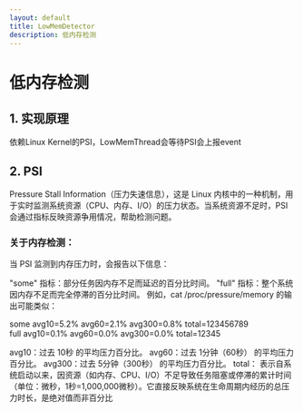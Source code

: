 ```yaml
---
layout: default
title: LowMemDetector
description: 低内存检测
---
```

# 低内存检测
## 1. 实现原理
依赖Linux Kernel的PSI，LowMemThread会等待PSI会上报event

## 2. PSI
Pressure Stall Information（压力失速信息），这是 Linux 内核中的一种机制，用于实时监测系统资源（CPU、内存、I/O）的压力状态。当系统资源不足时，PSI 会通过指标反映资源争用情况，帮助检测问题。

### 关于内存检测：
当 PSI 监测到内存压力时，会报告以下信息：

"some" 指标：部分任务因内存不足而延迟的百分比时间。
"full" 指标：整个系统因内存不足而完全停滞的百分比时间。
例如，cat /proc/pressure/memory 的输出可能类似：


some avg10=5.2% avg60=2.1% avg300=0.8% total=123456789  
full avg10=0.1% avg60=0.0% avg300=0.0% total=12345  

avg10：过去 10秒 的平均压力百分比。
avg60：过去 1分钟（60秒） 的平均压力百分比。
avg300：过去 5分钟（300秒） 的平均压力百分比。
total： 表示自系统启动以来，因资源（如内存、CPU、I/O）不足导致任务阻塞或停滞的累计时间（单位：微秒，1秒=1,000,000微秒）。它直接反映系统在生命周期内经历的总压力时长，是绝对值而非百分比


